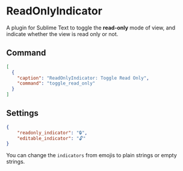 # ReadOnlyIndicator

A plugin for Sublime Text to toggle the **read-only** mode of view, and indicate whether the view is read only or not.

## Command
```json
[
  {
    "caption": "ReadOnlyIndicator: Toggle Read Only",
    "command": "toggle_read_only"
  }
]
```

## Settings
```json
{
    "readonly_indicator": "🔒",
    "editable_indicator": "🔓"
}
```

You can change the `indicators` from emojis to plain strings or empty strings.

